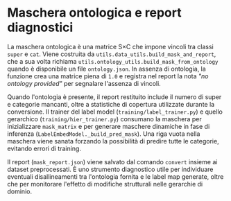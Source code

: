 # Maschera ontologica e report diagnostici

La maschera ontologica è una matrice S×C che impone vincoli tra classi `super` e `cat`. Viene costruita da `utils.data_utils.build_mask_and_report`, che a sua volta richiama `utils.ontology_utils.build_mask_from_ontology` quando è disponibile un file `ontology.json`. In assenza di ontologia, la funzione crea una matrice piena di `1.0` e registra nel report la nota *"no ontology provided"* per segnalare l'assenza di vincoli.

Quando l'ontologia è presente, il report restituito include il numero di super e categorie mancanti, oltre a statistiche di copertura utilizzate durante la conversione. Il trainer del label model (`training/label_trainer.py`) e quello gerarchico (`training/hier_trainer.py`) consumano la maschera per inizializzare `mask_matrix` e per generare maschere dinamiche in fase di inferenza (`LabelEmbedModel._build_pred_mask`). Una riga vuota nella maschera viene sanata forzando la possibilità di predire tutte le categorie, evitando errori di training.

Il report (`mask_report.json`) viene salvato dal comando `convert` insieme ai dataset preprocessati. È uno strumento diagnostico utile per individuare eventuali disallineamenti tra l'ontologia fornita e le label map generate, oltre che per monitorare l'effetto di modifiche strutturali nelle gerarchie di dominio.
